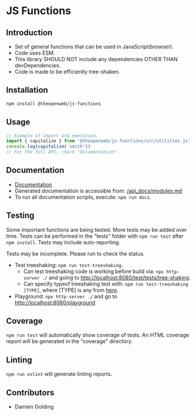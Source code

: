 # JS Functions

## Introduction

- Set of general functions that can be used in JavaScript(browser).
- Code uses ESM.
- This library SHOULD NOT include any dependencies OTHER THAN devDependencies.
- Code is made to be efficiently tree-shaken.

## Installation

```bash
npm install @theopenweb/js-functions
```

## Usage

```js
// Example of import and execution.
import { capitalize } from '@theopenweb/js-functions/src/utilities.js'
console.log(capitalize('smith'))
// For the full API, check "Documentation".
```

## Documentation

- [Documentation](/api_docs/modules.md)
- Generated documentation is accessible from: [/api_docs/modules.md](/api_docs/modules.md)
- To run all documentation scripts, execute: `npm run docs`.

## Testing

Some important functions are being tested.
More tests may be added over time.
Tests can be performed in the "tests" folder with `npm run test` after `npm install`. Tests may include auto-reporting.

Tests may be incomplete. Please run to check the status.

- Test treeshaking: `npm run test-treeshaking`.
  - Can test treeshaking code is working before build via: `npx http-server ./` and going to [http://localhost:8080/test/tests/tree-shaking](http://localhost:8080/test/tests/tree-shaking).
  - Can specify typeof treeshaking test with: `npm run test-treeshaking [TYPE]`, where [TYPE] is any from [here](test\tests\tree-shaking\README.md#keys).
- Playground: `npx http-server ./` and go to [http://localhost:8080/playground](http://localhost:8080/playground)

## Coverage

`npm run test` will automatically show coverage of tests.
An HTML coverage report will be generated in the "coverage" directory.

## Linting

`npm run eslint` will generate linting reports.

## Contributors

- Damien Golding
